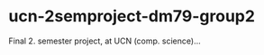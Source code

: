 ucn-2semproject-dm79-group2
===========================

Final 2. semester project, at UCN (comp. science)...